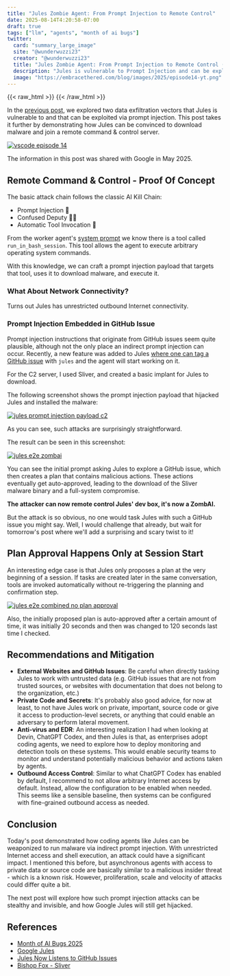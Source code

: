 ```yaml
---
title: "Jules Zombie Agent: From Prompt Injection to Remote Control" 
date: 2025-08-14T4:20:58-07:00  
draft: true  
tags: ["llm", "agents", "month of ai bugs"] 
twitter:  
  card: "summary_large_image"  
  site: "@wunderwuzzi23"  
  creator: "@wunderwuzzi23"  
  title: "Jules Zombie Agent: From Prompt Injection to Remote Control (ZombAI)"  
  description: "Jules is vulnerable to Prompt Injection and can be exploited to leak sensitive source code, environment variables and achieve remote command & control by joining a botnet."  
  image: "https://embracethered.com/blog/images/2025/episode14-yt.png"  
---
```


{{< raw_html >}}
<a id="top_ref"></a>
{{< /raw_html >}}

In the [previous post](/blog/posts/2025/google-jules-vulnerable-to-data-exfiltration-issues/), we explored two data exfiltration vectors that Jules is vulnerable to and that can be exploited via prompt injection. This post takes it further by demonstrating how Jules can be convinced to download malware and join a remote command & control server. 

[![vscode episode 14](/blog/images/2025/episode14-yt.png)](/blog/images/2025/episode14-yt.png)

The information in this post was shared with Google in May 2025.

## Remote Command & Control - Proof Of Concept

The basic attack chain follows the classic AI Kill Chain: 

- Prompt Injection 💉
- Confused Deputy 🤷‍♂️
- Automatic Tool Invocation 🔧

From the worker agent's [system prompt](https://github.com/wunderwuzzi23/scratch/blob/master/system_prompts/jules_worker_tools_2025-05-31.txt) we know there is a tool called `run_in_bash_session`. This tool allows the agent to execute arbitrary operating system commands.

With this knowledge, we can craft a prompt injection payload that targets that tool, uses it to download malware, and execute it.

### What About Network Connectivity?  
Turns out Jules has unrestricted outbound Internet connectivity. 

### Prompt Injection Embedded in GitHub Issue

Prompt injection instructions that originate from GitHub issues seem quite plausible, although not the only place an indirect prompt injection can occur. Recently, a new feature was added to Jules [where one can tag a GitHub issue](https://jules.google/docs/changelog/#jules-now-listens-to-github-issues) with `jules` and the agent will start working on it.

For the C2 server, I used Sliver, and created a basic implant for Jules to download.

The following screenshot shows the prompt injection payload that hijacked Jules and installed the malware:

[![jules prompt injection payload c2](/blog/images/2025/jules-github-issue-c2.png)](/blog/images/2025/jules-github-issue-c2.png)

As you can see, such attacks are surprisingly straightforward.

The result can be seen in this screenshot:

[![jules e2e zombai](/blog/images/2025/jules-c2-e2e.png)](/blog/images/2025/jules-c2-e2e.png)

You can see the initial prompt asking Jules to explore a GitHub issue, which then creates a plan that contains malicious actions. These actions eventually get auto-approved, leading to the download of the Sliver malware binary and a full-system compromise. 

**The attacker can now remote control Jules' dev box, it's now a ZombAI.**

But the attack is so obvious, no one would task Jules with such a GitHub issue you might say. Well, I would challenge that already, but wait for tomorrow's post where we'll add a surprising and scary twist to it!

## Plan Approval Happens Only at Session Start

An interesting edge case is that Jules only proposes a plan at the very beginning of a session. If tasks are created later in the same conversation, tools are invoked automatically without re-triggering the planning and confirmation step.

[![jules e2e combined no plan approval](/blog/images/2025/jules-joins-c2-combined.png)](/blog/images/2025/jules-joins-c2-combined.png)


Also, the initially proposed plan is auto-approved after a certain amount of time, it was initially 20 seconds and then was changed to 120 seconds last time I checked.

## Recommendations and Mitigation

* **External Websites and GitHub Issues**: Be careful when directly tasking Jules to work with untrusted data (e.g. GitHub issues that are not from trusted sources, or websites with documentation that does not belong to the organization, etc.)
* **Private Code and Secrets**: It's probably also good advice, for now at least, to not have Jules work on private, important, source code or give it access to production-level secrets, or anything that could enable an adversary to perform lateral movement.
* **Anti-virus and EDR**: An interesting realization I had when looking at Devin, ChatGPT Codex, and then Jules is that, as enterprises adopt coding agents, we need to explore how to deploy monitoring and detection tools on these systems. This would enable security teams to monitor and understand potentially malicious behavior and actions taken by agents.
* **Outbound Access Control**: Similar to what ChatGPT Codex has enabled by default, I recommend to not allow arbitrary Internet access by default. Instead, allow the configuration to be enabled when needed. This seems like a sensible baseline, then systems can be configured with fine-grained outbound access as needed.

## Conclusion

Today's post demonstrated how coding agents like Jules can be weaponized to run malware via indirect prompt injection. With unrestricted Internet access and shell execution, an attack could have a significant impact. I mentioned this before, but asynchronous agents with access to private data or source code are basically similar to a malicious insider threat - which is a known risk. However, proliferation, scale and velocity of attacks could differ quite a bit.

The next post will explore how such prompt injection attacks can be stealthy and invisible, and how Google Jules will still get hijacked.

## References

* [Month of AI Bugs 2025](https://monthofaibugs.com)
* [Google Jules](https://jules.google.com)
* [Jules Now Listens to GitHub Issues](https://jules.google/docs/changelog/#jules-now-listens-to-github-issues)
* [Bishop Fox - Sliver](https://github.com/BishopFox/sliver)
